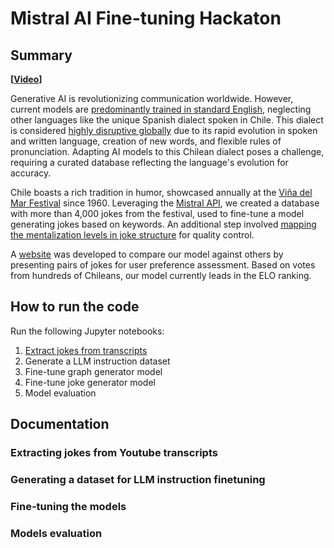 # Mistral AI Fine-tuning Hackaton

## Summary

**[[Video](https://www.youtube.com/watch?v=XbIbgFgQVmQ)]**

Generative AI is revolutionizing communication worldwide. However, current models are [predominantly trained in standard English](https://blog.modernmt.com/making-generative-ai-multilingual-at-scale/), neglecting other languages like the unique Spanish dialect spoken in Chile. This dialect is considered [highly disruptive globally](https://www.elmundo.es/cultura/2021/11/30/61a4a36321efa013518b4571.html) due to its rapid evolution in spoken and written language, creation of new words, and flexible rules of pronunciation. Adapting AI models to this Chilean dialect poses a challenge, requiring a curated database reflecting the language's evolution for accuracy.

Chile boasts a rich tradition in humor, showcased annually at the [Viña del Mar Festival](https://en.wikipedia.org/wiki/Vi%C3%B1a_del_Mar_International_Song_Festival) since 1960. Leveraging the [Mistral API](https://docs.mistral.ai/), we created a database with more than 4,000 jokes from the festival, used to fine-tune a model generating jokes based on keywords. An additional step involved [mapping the mentalization levels in joke structure](https://pubmed.ncbi.nlm.nih.gov/26597196/) for quality control.

A [website](https://www.datarisas.cl/) was developed to compare our model against others by presenting pairs of jokes for user preference assessment. Based on votes from hundreds of Chileans, our model currently leads in the ELO ranking.

## How to run the code

Run the following Jupyter notebooks:

1. [Extract jokes from transcripts](/notebooks/01_extract_jokes_from_transcripts.ipynb)
2. Generate a LLM instruction dataset
3. Fine-tune graph generator model
4. Fine-tune joke generator model
5. Model evaluation

## Documentation

### Extracting jokes from Youtube transcripts

### Generating a dataset for LLM instruction finetuning

### Fine-tuning the models

### Models evaluation